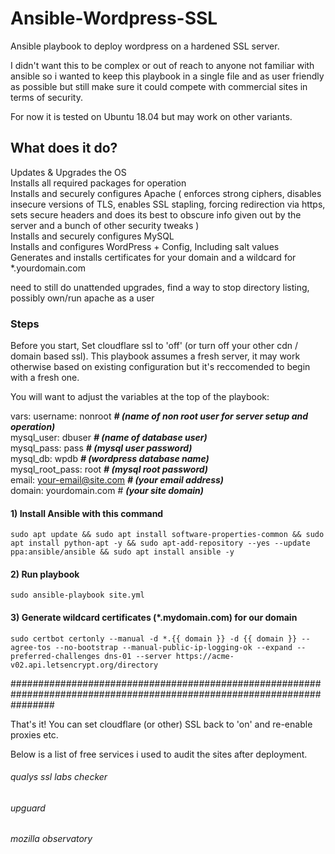 # Ansible-Wordpress-SSL
Ansible playbook to deploy wordpress on a hardened SSL server.

I didn't want this to be complex or out of reach to anyone not familiar with ansible so i wanted to keep this playbook in a single file and as user friendly as possible but still make sure it could compete with commercial sites in terms of security.

For now it is tested on Ubuntu 18.04 but may work on other variants.

## What does it do?
Updates & Upgrades the OS  
Installs all required packages for operation  
Installs and securely configures Apache ( enforces strong ciphers, disables insecure versions of TLS, enables SSL stapling, forcing redirection via https, sets secure headers and does its best to obscure info given out by the server and a bunch of other security tweaks )  
Installs and securely configures MySQL  
Installs and configures WordPress + Config, Including salt values  
Generates and installs certificates for your domain and a wildcard for *.yourdomain.com

need to still do unattended upgrades, find a way to stop directory listing, possibly own/run apache as a user 
### Steps

Before you start, Set cloudflare ssl to 'off' (or turn off your other cdn / domain based ssl). This playbook assumes a fresh server, it may work otherwise based on existing configuration but it's reccomended to begin with a fresh one.

You will want to adjust the variables at the top of the playbook:

  vars:
    username: nonroot ***# (name of non root user for server setup and operation)***  
    mysql_user: dbuser ***# (name of database user)***  
    mysql_pass: pass ***# (mysql user password)***  
    mysql_db: wpdb ***# (wordpress database name)***  
    mysql_root_pass: root ***# (mysql root password)***  
    email: your-email@site.com ***# (your email address)***  
    domain: yourdomain.com # ***(your site domain)***  

#### 1) Install Ansible with this command
`sudo apt update && sudo apt install software-properties-common && sudo apt install python-apt -y && sudo apt-add-repository --yes --update ppa:ansible/ansible && sudo apt install ansible -y`

#### 2) Run playbook
`sudo ansible-playbook site.yml`

#### 3) Generate wildcard certificates (*.mydomain.com) for our domain 
`sudo certbot certonly --manual -d *.{{ domain }} -d {{ domain }} --agree-tos --no-bootstrap --manual-public-ip-logging-ok --expand --preferred-challenges dns-01 --server https://acme-v02.api.letsencrypt.org/directory`

########################################################################################################################

That's it! You can set cloudflare (or other) SSL back to 'on' and re-enable proxies etc.

Below is a list of free services i used to audit the sites after deployment.

###### qualys ssl labs checker
###### upguard
###### mozilla observatory

